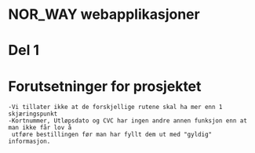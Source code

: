 # NOR_WAY webapplikasjoner

# Del 1
  # Forutsetninger for prosjektet
    -Vi tillater ikke at de forskjellige rutene skal ha mer enn 1 skjæringspunkt
    -Kortnummer, Utløpsdato og CVC har ingen andre annen funksjon enn at man ikke får lov å 
     utføre bestillingen før man har fyllt dem ut med "gyldig" informasjon. 
